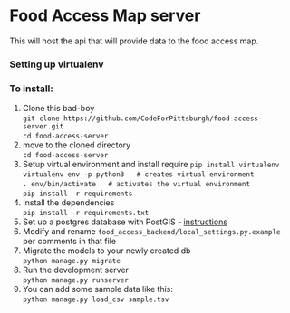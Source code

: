 # Food Access Map server

This will host the api that will provide data to the food access map.

### Setting up virtualenv


### To install:
1. Clone this bad-boy  
`git clone https://github.com/CodeForPittsburgh/food-access-server.git`  
`cd food-access-server`  
2. move to the cloned directory  
`cd food-access-server`  
3. Setup virtual environment and install require
`pip install virtualenv`  
`virtualenv env -p python3   # creates virtual environment`  
`. env/bin/activate   # activates the virtual environment`  
`pip install -r requirements`
4. Install the dependencies  
`pip install -r requirements.txt` 
5. Set up a postgres database with PostGIS -  [instructions](https://docs.djangoproject.com/en/2.2/ref/contrib/gis/install/postgis/)  
6. Modify and rename `food_access_backend/local_settings.py.example` per comments in that file
7. Migrate the models to your newly created db  
`python manage.py migrate`
8. Run the development server  
`python manage.py runserver`
9. You can add some sample data like this:  
`python manage.py load_csv sample.tsv`